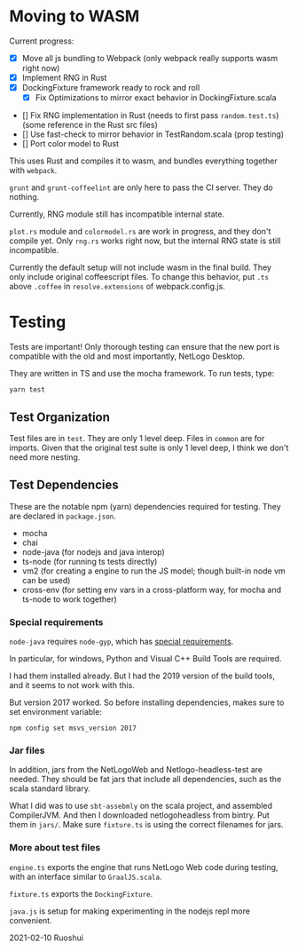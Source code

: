 # Moving to WASM

Current progress:

- [x] Move all js bundling to Webpack (only webpack really supports wasm right now)
- [x] Implement RNG in Rust
- [x] DockingFixture framework ready to rock and roll
    - [x] Fix Optimizations to mirror exact behavior in DockingFixture.scala
- [] Fix RNG implementation in Rust (needs to first pass `random.test.ts`) (some reference in the Rust src files)
- [] Use fast-check to mirror behavior in TestRandom.scala (prop testing)
- [] Port color model to Rust


This uses Rust and compiles it to wasm, and bundles everything together with `webpack`.

`grunt` and `grunt-coffeelint` are only here to pass the CI server. They do nothing.

Currently, RNG module still has incompatible internal state.

`plot.rs` module and `colormodel.rs` are work in progress, and they don't compile yet. Only `rng.rs` works right now, but the internal RNG state is still incompatible.

Currently the default setup will not include wasm in the final build. They only include original coffeescript files. To change this behavior, put `.ts` above `.coffee` in `resolve.extensions` of webpack.config.js.

# Testing

Tests are important! Only thorough testing can ensure that the new port is compatible with the old and most importantly, NetLogo Desktop.

They are written in TS and use the mocha framework. To run tests, type:

```
yarn test
```

## Test Organization

Test files are in `test`. They are only 1 level deep. Files in `common` are for imports. Given that the original test suite is only 1 level deep, I think we don't need more nesting.

## Test Dependencies

These are the notable npm (yarn) dependencies required for testing. They are declared in `package.json`.

- mocha
- chai
- node-java (for nodejs and java interop)
- ts-node (for running ts tests directly)
- vm2 (for creating a engine to run the JS model; though built-in node vm can be used)
- cross-env (for setting env vars in a cross-platform way, for mocha and ts-node to work together)

### Special requirements

`node-java` requires `node-gyp`, which has [special requirements](https://github.com/nodejs/node-gyp).

In particular, for windows, Python and Visual C++ Build Tools are required.

I had them installed already. But I had the 2019 version of the build tools, and it seems to not work with this.

But version 2017 worked. So before installing dependencies, makes sure to set environment variable:

```
npm config set msvs_version 2017
```

### Jar files

In addition, jars from the NetLogoWeb and Netlogo-headless-test are needed. They should be fat jars that include all dependencies, such as the scala standard library.

What I did was to use `sbt-assebmly` on the scala project, and assembled CompilerJVM. And then I downloaded netlogoheadless from bintry. Put them in `jars/`. Make sure `fixture.ts` is using the correct filenames for jars.



### More about test files

`engine.ts` exports the engine that runs NetLogo Web code during testing, with an interface similar to `GraalJS.scala`.

`fixture.ts` exports the `DockingFixture`.

`java.js` is setup for making experimenting in the nodejs repl more convenient.




2021-02-10 Ruoshui